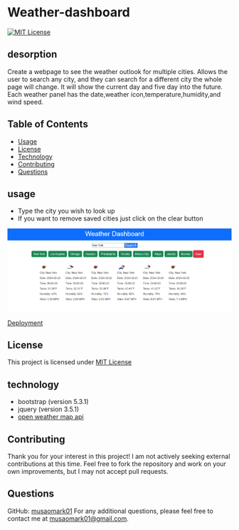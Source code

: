 # Weather-dashboard

[![MIT License](https://img.shields.io/badge/License-MIT-yellow.svg)](LICENSE)

## desorption  
Create a webpage to see the weather outlook for multiple cities. Allows the user to search any city, and they can search for a different city the whole page will change.
It will show the current day and five day into the future. Each weather panel has the date,weather icon,temperature,humidity,and wind speed.

## Table of Contents
- [Usage](#usage)
- [License](#license)
- [Technology](#technology)
- [Contributing](#contributing)
- [Questions](#questions)


## usage
- Type the city you wish to look up 
- If you want to remove saved cities just click on the clear button
<img src="assets/images/Screenshot 2023-09-19 041228.png">


[Deployment](https://musaomark01.github.io/Weather-dashboard/)

## License 
This project is licensed under [MIT License](License)

## technology
- bootstrap (version 5.3.1)
- jquery (version 3.5.1)
- [open weather map api](https://openweathermap.org/api) 

## Contributing
Thank you for your interest in this project! I am not actively seeking external contributions at this time. Feel free to fork the repository and work on your own improvements, but I may not accept pull requests.

## Questions
GitHub: [musaomark01](https://github.com/musaomark01 )
For any additional questions, please feel free to contact me at musaomark01@gmail.com.